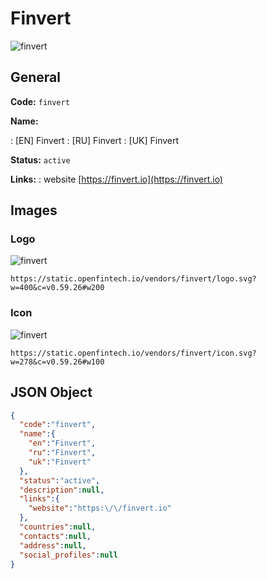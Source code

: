 
# Finvert 
![finvert](https://static.openfintech.io/vendors/finvert/logo.svg?w=400&c=v0.59.26#w200)  

## General 
 
**Code:** `finvert` 
 
**Name:** 
 
:	[EN] Finvert 
:	[RU] Finvert 
:	[UK] Finvert 
 
**Status:** `active` 
 
**Links:** 
: website [https://finvert.io](https://finvert.io) 
 

## Images 

### Logo 
 
![finvert](https://static.openfintech.io/vendors/finvert/logo.svg?w=400&c=v0.59.26#w200)  

```
https://static.openfintech.io/vendors/finvert/logo.svg?w=400&c=v0.59.26#w200
```  

### Icon 
 
![finvert](https://static.openfintech.io/vendors/finvert/icon.svg?w=278&c=v0.59.26#w100)  

```
https://static.openfintech.io/vendors/finvert/icon.svg?w=278&c=v0.59.26#w100
```  

## JSON Object 

```json
{
  "code":"finvert",
  "name":{
    "en":"Finvert",
    "ru":"Finvert",
    "uk":"Finvert"
  },
  "status":"active",
  "description":null,
  "links":{
    "website":"https:\/\/finvert.io"
  },
  "countries":null,
  "contacts":null,
  "address":null,
  "social_profiles":null
}
```  
